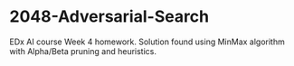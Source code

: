 # 2048-Adversarial-Search
EDx AI course Week 4 homework. Solution found using MinMax algorithm with Alpha/Beta pruning and heuristics.
